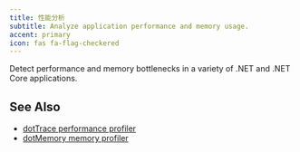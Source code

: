 ```yaml
---
title: 性能分析
subtitle: Analyze application performance and memory usage.
accent: primary
icon: fas fa-flag-checkered
---
```


Detect performance and memory bottlenecks in a variety of .NET and .NET Core applications.

## See Also
- [dotTrace performance profiler](https://www.jetbrains.com/profiler/)
- [dotMemory memory profiler](https://www.jetbrains.com/dotmemory/)
